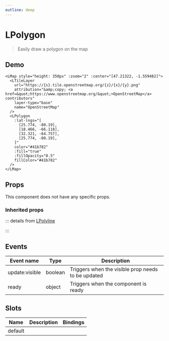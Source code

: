 ```yaml
---
outline: deep
---
```


# LPolygon

> Easily draw a polygon on the map

## Demo

<script setup>
import L from "leaflet";
import "leaflet/dist/leaflet.css";
import { LMap, LTileLayer, LPolygon } from '@vue-leaflet/vue-leaflet';
</script>

<LMap style="height: 350px" :zoom="2" :center="[47.21322, -1.559482]">
  <LTileLayer
    url="https://{s}.tile.openstreetmap.org/{z}/{x}/{y}.png"
    attribution="&amp;copy; <a href=&quot;https://www.openstreetmap.org/&quot;>OpenStreetMap</a> contributors"
    layer-type="base"
    name="OpenStreetMap"
  />
  <LPolygon
    :lat-lngs="[
      [25.774, -80.19],
      [18.466, -66.118],
      [32.321, -64.757],
      [25.774, -80.19],
    ]"
    color="#41b782"
    :fill="true"
    :fillOpacity="0.5"
    fillColor="#41b782"
  />
</LMap>

```vue{8-19}
<LMap style="height: 350px" :zoom="2" :center="[47.21322, -1.559482]">
  <LTileLayer
    url="https://{s}.tile.openstreetmap.org/{z}/{x}/{y}.png"
    attribution="&amp;copy; <a href=&quot;https://www.openstreetmap.org/&quot;>OpenStreetMap</a> contributors"
    layer-type="base"
    name="OpenStreetMap"
  />
  <LPolygon
    :lat-lngs="[
      [25.774, -80.19],
      [18.466, -66.118],
      [32.321, -64.757],
      [25.774, -80.19],
    ]"
    color="#41b782"
    :fill="true"
    :fillOpacity="0.5"
    fillColor="#41b782"
  />
</LMap>
```

## Props

This component does not have any specific props.

### Inherited props

::: details from [LPolyline](/components/l-polyline)

<!--@include: ./props/polyline-props.md-->
:::

<!--@include: ./props/path-props.md-->

## Events

| Event name     | Type    | Description                                        |
| -------------- | ------- | -------------------------------------------------- |
| update:visible | boolean | Triggers when the visible prop needs to be updated |
| ready          | object  | Triggers when the component is ready               |

## Slots

| Name    | Description | Bindings |
| ------- | ----------- | -------- |
| default |             |          |
